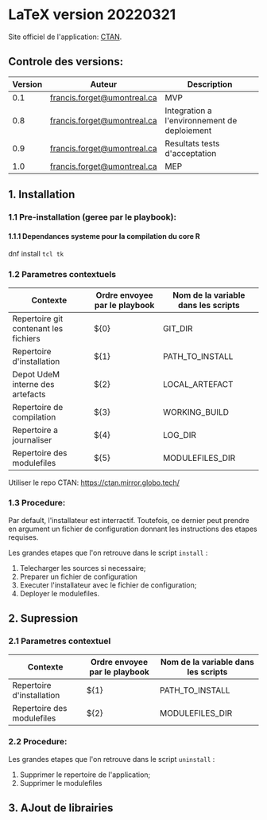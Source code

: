 
# LaTeX version 20220321

Site officiel de l'application: [CTAN](https://ctan.org/).

## Controle des **versions**:

| Version  | Auteur  | Description  |
|---|---|---|
| 0.1  | francis.forget@umontreal.ca  | MVP  |
| 0.8  | francis.forget@umontreal.ca  | Integration a l'environnement de deploiement   |
| 0.9  | francis.forget@umontreal.ca  | Resultats tests d'acceptation   |
| 1.0  | francis.forget@umontreal.ca  | MEP   |


## 1. Installation

### 1.1 Pre-installation (geree par le playbook):

#### 1.1.1 Dependances systeme pour la compilation du core R
dnf install `tcl tk`

### 1.2 Parametres contextuels

| Contexte  | Ordre envoyee par le playbook| Nom de la variable dans les scripts  |
|---|---|---|
| Repertoire git contenant les fichiers  | ${0} |  GIT_DIR
| Repertoire d'installation         | ${1} | PATH_TO_INSTALL
| Depot UdeM interne des artefacts  | ${2} | LOCAL_ARTEFACT
| Repertoire de compilation         | ${3} | WORKING_BUILD
| Repertoire a journaliser          | ${4} | LOG_DIR
| Repertoire des modulefiles        | ${5} | MODULEFILES_DIR


Utiliser le repo CTAN: <https://ctan.mirror.globo.tech/>

### 1.3 Procedure:

Par default, l'installateur est interractif. Toutefois, ce dernier peut prendre en argument un fichier de configuration donnant les instructions des etapes requises.

Les grandes etapes que l'on retrouve dans le script `install` :
1. Telecharger les sources si necessaire;
2. Preparer un fichier de configuration 
3. Executer l'installateur avec le fichier de configuration;
4. Deployer le modulefiles.

## 2. Supression

### 2.1 Parametres contextuel

| Contexte  | Ordre envoyee par le playbook| Nom de la variable dans les scripts  |
|---|---|---|
| Repertoire d'installation         | ${1} | PATH_TO_INSTALL
| Repertoire des modulefiles        | ${2} | MODULEFILES_DIR

### 2.2 Procedure:

Les grandes etapes que l'on retrouve dans le script `uninstall` :
1. Supprimer le repertoire de l'application;
2. Supprimer le modulefiles



## 3. AJout de librairies

